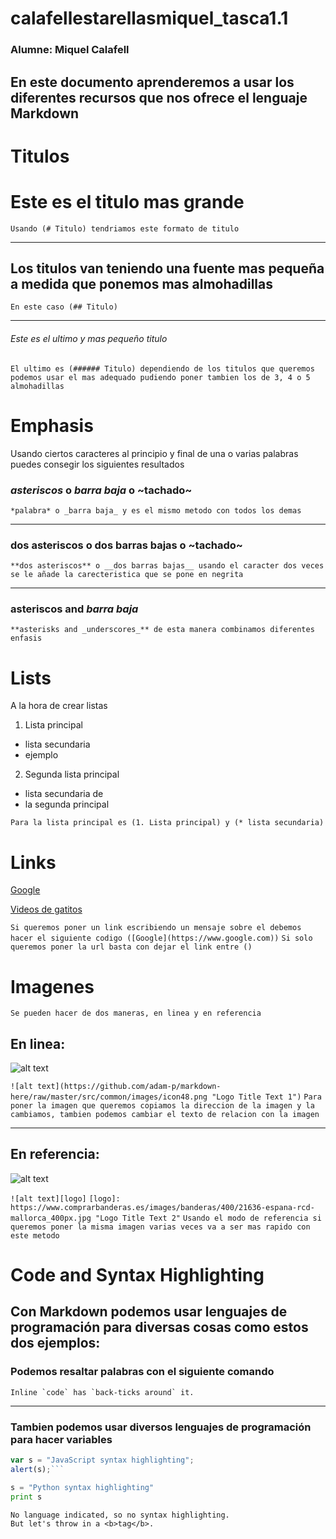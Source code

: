 # calafellestarellasmiquel_tasca1.1

### Alumne: Miquel Calafell

## En este documento aprenderemos a usar los diferentes recursos que nos ofrece el lenguaje Markdown


# Titulos
# Este es el titulo mas grande 
``` Usando (# Titulo) tendriamos este formato de titulo ```

-----------------
## Los titulos van teniendo una fuente mas pequeña a medida que ponemos mas almohadillas
``` En este caso (## Titulo) ```

--------------
###### Este es el ultimo y mas pequeño titulo
``` El ultimo es (###### Titulo) dependiendo de los titulos que queremos podemos usar el mas adequado pudiendo poner tambien los de 3, 4 o 5 almohadillas ```


# Emphasis
Usando ciertos caracteres al principio y final de una o varias palabras puedes consegir los siguientes resultados
### *asteriscos* o _barra baja_ o ~tachado~
``` *palabra* o _barra baja_ y es el mismo metodo con todos los demas ```

--------------------
### **dos asteriscos** o __dos barras bajas__ o ~tachado~
``` **dos asteriscos** o __dos barras bajas__ usando el caracter dos veces se le añade la carecteristica que se pone en negrita ```

-------------------------
### **asteriscos and _barra baja_**
``` **asterisks and _underscores_** de esta manera combinamos diferentes enfasis ```

# Lists
A la hora de crear listas 
1. Lista principal
* lista secundaria
* ejemplo
2. Segunda lista principal
* lista secundaria de
* la segunda principal

```Para la lista principal es (1. Lista principal) y (* lista secundaria)```


# Links

[Google](https://www.google.com)

[Videos de gatitos](https://www.youtube.com/watch?v=tmvDgUBoBSQ)

```Si queremos poner un link escribiendo un mensaje sobre el debemos hacer el siguiente codigo ([Google](https://www.google.com))```
```Si solo queremos poner la url basta con dejar el link entre ()```


# Imagenes

```Se pueden hacer de dos maneras, en linea y en referencia```


## En linea:

![alt text](https://www.comprarbanderas.es/images/banderas/400/21636-espana-rcd-mallorca_400px.jpg "Imagen 1")


```![alt text](https://github.com/adam-p/markdown-here/raw/master/src/common/images/icon48.png "Logo Title Text 1")```
```Para poner la imagen que queremos copiamos la direccion de la imagen y la cambiamos, tambien podemos cambiar el texto de relacion con la imagen```

---------
## En referencia:

![alt text][logo]

[logo]: https://www.comprarbanderas.es/images/banderas/400/21636-espana-rcd-mallorca_400px.jpg "Logo Title Text 2"

```![alt text][logo]```
```[logo]: https://www.comprarbanderas.es/images/banderas/400/21636-espana-rcd-mallorca_400px.jpg "Logo Title Text 2"```
```Usando el modo de referencia si queremos poner la misma imagen varias veces va a ser mas rapido con este metodo```


# Code and Syntax Highlighting

## Con Markdown podemos usar lenguajes de programación para diversas cosas como estos dos ejemplos:

### Podemos resaltar palabras con el siguiente comando 

```Inline `code` has `back-ticks around` it.```

-----------------
### Tambien podemos usar diversos lenguajes de programación para hacer variables

``` javascript
var s = "JavaScript syntax highlighting";
alert(s);```
```
 
```python
s = "Python syntax highlighting"
print s
```
 
```
No language indicated, so no syntax highlighting. 
But let's throw in a <b>tag</b>.
```


# 